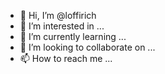 - 👋 Hi, I’m @loffirich
- 👀 I’m interested in ...
- 🌱 I’m currently learning ...
- 💞️ I’m looking to collaborate on ...
- 📫 How to reach me ...

<!---
loffirich/loffirich is a ✨ special ✨ repository because its `README.md` (this file) appears on your GitHub profile.
You can click the Preview link to take a look at your changes.
--->
